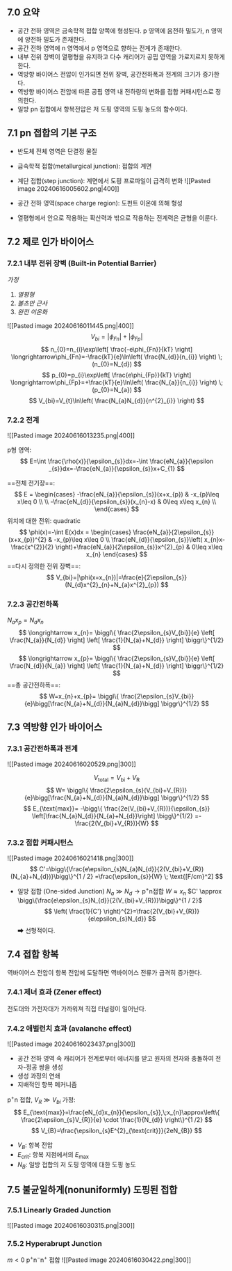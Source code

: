 
## 7.0 요약
- 공간 전하 영역은 금속학적 접합 양쪽에 형성된다. p 영역에 음전하 밀도가, n  영역에 양전하 밀도가 존재한다.
- 공간 전하 영역에 n 영역에서 p 영역으로 향하는 전계가 존재한다.
- 내부 전위 장벽이 열평형을 유지하고 다수 캐리어가 공핍 영역을 가로지르지 못하게 한다.
- 역방향 바이어스 전압이 인가되면 전위 장벽, 공간전하폭과 전계의 크기가 증가한다.
- 역방향 바이어스 전압에 따른 공핍 영역 내 전하량의 변화를 접합 커패시턴스로 정의한다.
- 일방 pn 접합에서 항복전압은 저 도핑 영역의 도핑 농도의 함수이다.

## 7.1 pn 접합의 기본 구조

- 반도체 전체 영역은 단결정 물질
- 금속학적 접합(metallurgical junction): 접합의 계면
- 계단 접합(step junction): 계면에서 도핑 프로파일이 급격히 변화
![[Pasted image 20240616005602.png|400]]

- 공간 전하 영역(space charge region): 도펀트 이온에 의해 형성
- 열평형에서 안으로 작용하는 확산력과 밖으로 작용하는 전계력은 균형을 이룬다.

## 7.2 제로 인가 바이어스

### 7.2.1 내부 전위 장벽 (Built-in Potential Barrier)

*가정*
1. *열평형*
2. *볼츠만 근사*
3. *완전 이온화*

![[Pasted image 20240616011445.png|400]]
$$
V_{bi}=|\phi_{Fn}|+|\phi_{Fp}|
$$
$$
n_{0}=n_{i}\exp\left[ \frac{-e\phi_{Fn}}{kT} \right] \longrightarrow\phi_{Fn}=-\frac{kT}{e}\ln\left( \frac{N_{d}}{n_{i}} \right) \; (n_{0}=N_{d})
$$
$$
p_{0}=p_{i}\exp\left[ \frac{e\phi_{Fp}}{kT} \right] \longrightarrow\phi_{Fp}=+\frac{kT}{e}\ln\left( \frac{N_{a}}{n_{i}} \right) \; (p_{0}=N_{a})
$$
$$
V_{bi}=V_{t}\ln\left( \frac{N_{a}N_{d}}{n^{2}_{i}} \right)
$$

### 7.2.2 전계
![[Pasted image 20240616013235.png|400]]

p형 영역:
$$
E=\int \frac{\rho(x)}{\epsilon_{s}}dx=-\int \frac{eN_{a}}{\epsilon _{s}}dx=-\frac{eN_{a}}{\epsilon_{s}}x+C_{1}
$$

==전체 전기장==:
$$
E = \begin{cases}
-\frac{eN_{a}}{\epsilon_{s}}(x+x_{p}) & -x_{p}\leq x\leq 0 \\ \\
-\frac{eN_{d}}{\epsilon_{s}}(x_{n}-x) & 0\leq x\leq x_{n} \\
\end{cases}
$$
위치에 대한 전위: quadratic
$$
\phi(x)=-\int E(x)dx = \begin{cases}
\frac{eN_{a}}{2\epsilon_{s}}(x+x_{p})^{2} & -x_{p}\leq x\leq 0 \\
\frac{eN_{d}}{\epsilon_{s}}\left( x_{n}x-\frac{x^{2}}{2} \right)+\frac{eN_{a}}{2\epsilon_{s}}x^{2}_{p} & 0\leq x\leq x_{n}
\end{cases}
$$
==다시 정의한 전위 장벽==:
$$
V_{bi}=|\phi(x=x_{n})|=\frac{e}{2\epsilon_{s}}(N_{d}x^{2}_{n}+N_{a}x^{2}_{p})
$$

### 7.2.3 공간전하폭
$N_{a}x_{p}=N_{d}x_{n}$
$$
\longrightarrow x_{n}= 
\biggl\{
\frac{2\epsilon_{s}V_{bi}}{e} \left[ \frac{N_{a}}{N_{d}} \right] \left[ \frac{1}{N_{a}+N_{d}} \right]
\biggr\}^{1/2}
$$
$$
\longrightarrow x_{p}= 
\biggl\{
\frac{2\epsilon_{s}V_{bi}}{e} \left[ \frac{N_{d}}{N_{a}} \right] \left[ \frac{1}{N_{a}+N_{d}} \right]
\biggr\}^{1/2}
$$
==총 공간전하폭==:
$$
W=x_{n}+x_{p}=
\biggl\{
\frac{2\epsilon_{s}V_{bi}}{e}\bigg[\frac{N_{a}+N_{d}}{N_{a}N_{d}}\bigg]
\biggr\}^{1/2}
$$

## 7.3 역방향 인가 바이어스

### 7.3.1 공간전하폭과 전계
![[Pasted image 20240616020529.png|300]]

$$
V_{\text{total}}=V_{\text{bi}}+V_{\text{R}}
$$
$$
W=
\biggl\{
\frac{2\epsilon_{s}(V_{bi}+V_{R})}{e}\bigg[\frac{N_{a}+N_{d}}{N_{a}N_{d}}\bigg]
\biggr\}^{1/2}
$$
$$
E_{\text{max}}=
-\bigg\{
\frac{2e(V_{bi}+V_{R})}{\epsilon_{s}}
\left[\frac{N_{a}N_{d}}{N_{a}+N_{d}}\right]
\bigg\}^{1/2}
=-\frac{2(V_{bi}+V_{R})}{W}
$$

### 7.3.2 접합 커패시턴스
![[Pasted image 20240616021418.png|300]]
$$
C'=\bigg\{\frac{e\epsilon_{s}N_{a}N_{d}}{2(V_{bi}+V_{R})(N_{a}+N_{d})}\bigg\}^{1 / 2}
=\frac{\epsilon_{s}}{W}
\; \text{[F/cm}^2]
$$

- 일방 접합 (One-sided Junction)
	$N_{a}\gg N_{d} \rightarrow \text{p}^{+}\text{n}$접합
	$W \approx x_{n}$
	$C' \approx \bigg\{\frac{e\epsilon_{s}N_{d}}{2(V_{bi}+V_{R})}\bigg\}^{1 / 2}$
$$
\left( \frac{1}{C'} \right)^{2}=\frac{2(V_{bi}+V_{R})}{e\epsilon_{s}N_{d}}
$$
➡ 선형적이다.

## 7.4 접합 항복

역바이어스 전압이 항복 전압에 도달하면 역바이어스 전류가 급격히 증가한다.

### 7.4.1 제너 효과 (Zener effect)

전도대와 가전자대가 가까워져 직접 터널링이 일어난다.

### 7.4.2 애벌런치 효과 (avalanche effect)
![[Pasted image 20240616023437.png|300]]
- 공간 전하 영역 속 캐리어가 전계로부터 에너지를 받고 원자의 전자와 충돌하여 전자-정공 쌍을 생성
-  생성 과정의 연쇄
- 지배적인 항복 메커니즘

p$^{+}$n 접합, $V_{R}\gg V_{bi}$ 가정:
$$
E_{\text{max}}=\frac{eN_{d}x_{n}}{\epsilon_{s}},\;x_{n}\approx\left\{ \frac{2\epsilon_{s}V_{R}}{e} \cdot \frac{1}{N_{d}} \right\}^{1 /2}
$$
$$
V_{B}=\frac{\epsilon_{s}E^{2}_{\text{crit}}}{2eN_{B}}
$$
- $V_{B}$: 항복 전압
- $E_{\text{crit}}$: 항복 지점에서의 $E_{\text{max}}$
- $N_{B}$: 일방 접합의 저 도핑 영역에 대한 도핑 농도


## 7.5 불균일하게(nonuniformly) 도핑된 접합
### 7.5.1 Linearly Graded Junction
![[Pasted image 20240616030315.png|300]]
### 7.5.2 Hyperabrupt Junction
$m<0$
p$^{+}$n$^{-}$n$^{+}$ 접합 
![[Pasted image 20240616030422.png|300]]

